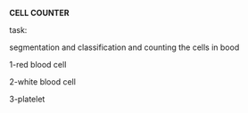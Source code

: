 
**CELL COUNTER**

task:

segmentation and classification and counting the cells in bood

   1-red blood cell
   
   2-white blood cell
   
   3-platelet
   
   